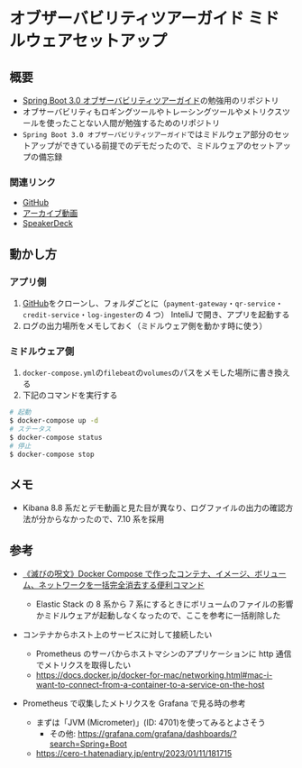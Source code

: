 # オブザーバビリティツアーガイド ミドルウェアセットアップ

## 概要

- [Spring Boot 3.0 オブザーバビリティツアーガイド](ttps://www.youtube.com/live/yjJ1jyvEaOI?feature=share)の勉強用のリポジトリ
- オブサーバビリティもロギングツールやトレーシングツールやメトリクスツールを使ったことない人間が勉強するためのリポジトリ
- `Spring Boot 3.0 オブザーバビリティツアーガイド`ではミドルウェア部分のセットアップができている前提でのデモだったので、ミドルウェアのセットアップの備忘録

### 関連リンク

- [GitHub](https://github.com/hainet50b/jsug-seminar-2023-02)
- [アーカイブ動画](https://www.youtube.com/live/yjJ1jyvEaOI?feature=share)
- [SpeakerDeck](https://speakerdeck.com/hainet50b/spring-boot-3-dot-0-obuzababiriteituagaido)

## 動かし方

### アプリ側

1. [GitHub](https://github.com/hainet50b/jsug-seminar-2023-02)をクローンし、フォルダごとに（`payment-gateway`・`qr-service`・`credit-service`・`log-ingester`の 4 つ） InteliJ で開き、アプリを起動する
1. ログの出力場所をメモしておく（ミドルウェア側を動かす時に使う）

### ミドルウェア側

1. `docker-compose.yml`の`filebeat`の`volumes`のパスをメモした場所に書き換える
1. 下記のコマンドを実行する

```sh
# 起動
$ docker-compose up -d
# ステータス
$ docker-compose status
# 停止
$ docker-compose stop
```

## メモ

- Kibana 8.8 系だとデモ動画と見た目が異なり、ログファイルの出力の確認方法が分からなかったので、7.10 系を採用

## 参考

- [《滅びの呪文》Docker Compose で作ったコンテナ、イメージ、ボリューム、ネットワークを一括完全消去する便利コマンド](https://qiita.com/suin/items/19d65e191b96a0079417)

  - Elastic Stack の 8 系から 7 系にするときにボリュームのファイルの影響かミドルウェアが起動しなくなったので、ここを参考に一括削除した

- コンテナからホスト上のサービスに対して接続したい

  - Prometheus のサーバからホストマシンのアプリケーションに http 通信でメトリクスを取得したい
  - https://docs.docker.jp/docker-for-mac/networking.html#mac-i-want-to-connect-from-a-container-to-a-service-on-the-host

- Prometheus で収集したメトリクスを Grafana で見る時の参考
  - まずは「JVM (Micrometer)」(ID: 4701)を使ってみるとよさそう
    - その他: https://grafana.com/grafana/dashboards/?search=Spring+Boot
  - https://cero-t.hatenadiary.jp/entry/2023/01/11/181715
